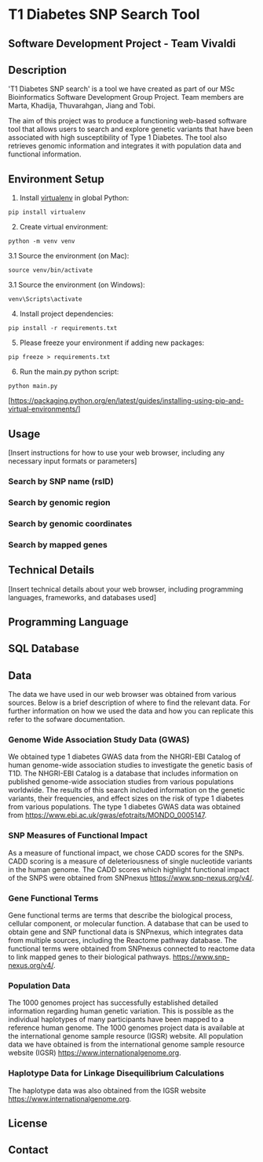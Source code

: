 # T1 Diabetes SNP Search Tool
##  Software Development Project - Team Vivaldi

## Description
'T1 Diabetes SNP search' is a tool we have created as part of our MSc Bioinformatics Software Development Group Project. 
Team members are Marta, Khadija, Thuvarahgan, Jiang and Tobi. 

The aim of this project was to produce a functioning web-based software tool that allows users to search and explore genetic variants that have been associated with high susceptibility of Type 1 Diabetes. The tool also retrieves genomic information and integrates it with population data and functional information.





## Environment Setup

1. Install [virtualenv](https://pypi.org/project/virtualenv/) in global Python:

```shell
pip install virtualenv
```

2. Create virtual environment:

```shell
python -m venv venv
```

3.1 Source the environment (on Mac):
```shell
source venv/bin/activate
```

3.1 Source the environment (on Windows):
```shell
venv\Scripts\activate
```

4. Install project dependencies:

```shell
pip install -r requirements.txt
```

5. Please freeze your environment if adding new packages:

```shell
pip freeze > requirements.txt
``` 

6. Run the main.py python script:
```shell
python main.py
```

[https://packaging.python.org/en/latest/guides/installing-using-pip-and-virtual-environments/]

## Usage
[Insert instructions for how to use your web browser, including any necessary input formats or parameters]
### Search by SNP name (rsID)

### Search by genomic region

### Search by genomic coordinates

### Search by mapped genes

## Technical Details
[Insert technical details about your web browser, including programming languages, frameworks, and databases used]
## Programming Language

## SQL Database

## Data
The data we have used in our web browser was obtained from various sources. Below is a brief description of where to find the relevant data. For further information on how we used the data and how you can replicate this refer to the sofware documentation.

### Genome Wide Association Study Data (GWAS)
We obtained type 1 diabetes GWAS data from the NHGRI-EBI Catalog of human genome-wide association studies to investigate the genetic basis of T1D. The NHGRI-EBI Catalog is a database that includes information on published genome-wide association studies from various populations worldwide. The results of this search included information on the genetic variants, their frequencies, and effect sizes on the risk of type 1 diabetes from various populations. The type 1 diabetes GWAS data was obtained from https://www.ebi.ac.uk/gwas/efotraits/MONDO_0005147.

### SNP Measures of Functional Impact
As a measure of functional impact, we chose CADD scores for the SNPs. CADD scoring is a measure of deleteriousness of single nucleotide variants in the human genome. The CADD scores which highlight functional impact of the SNPS were obtained from SNPnexus https://www.snp-nexus.org/v4/.

### Gene Functional Terms
Gene functional terms are terms that describe the biological process, cellular component, or molecular function. A database that can be used to obtain gene and SNP functional data is SNPnexus, which integrates data from multiple sources, including the Reactome pathway database. The functional terms were obtained from SNPnexus connected to reactome data to link mapped genes to their biological pathways. https://www.snp-nexus.org/v4/.

### Population Data
The 1000 genomes project has successfully established detailed information regarding human genetic variation. This is possible as the individual haplotypes of many participants have been mapped to a reference human genome. The 1000 genomes project data is available at the international genome sample resource (IGSR) website. All population data we have obtained is from the international genome sample resource website (IGSR) https://www.internationalgenome.org.

### Haplotype Data for Linkage Disequilibrium Calculations
The haplotype data was also obtained from the IGSR website https://www.internationalgenome.org.

## License

## Contact



